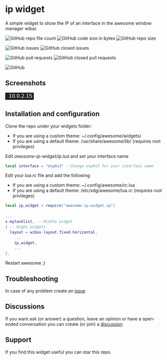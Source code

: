 # ip widget
A simple widget to show the IP of an interface in the awesome window manager wibar.

![GitHub repo file count](https://img.shields.io/github/directory-file-count/rubenhortas/awesome-ip-widget)
![GitHub code size in bytes](https://img.shields.io/github/languages/code-size/rubenhortas/awesome-ip-widget)
![GitHub repo size](https://img.shields.io/github/repo-size/rubenhortas/awesome-ip-widget)

![GitHub issues](https://img.shields.io/github/issues-raw/rubenhortas/awesome-ip-widget)
![GitHub closed issues](https://img.shields.io/github/issues-closed-raw/rubenhortas/awesome-ip-widget)

![GitHub pull requests](https://img.shields.io/github/issues-pr-raw/rubenhortas/awesome-ip-widget)
![GitHub closed pull requests](https://img.shields.io/github/issues-pr-closed-raw/rubenhortas/awesome-ip-widget)

![GitHub](https://img.shields.io/github/license/rubenhortas/awesome-ip-widget)

## Screenshots

![Screenshot](https://github.com/rubenhortas/awesome-ip-widget/blob/main/screenshots/awesome-ip-widget-screenshot.jpeg)

## Installation and configuration

Clone the repo under your widgets folder: 
  - If you are using a custom theme: ~/.config/awesome/widgets/
  - If you are using a default theme: /usr/share/awesome/lib/ (requires root privileges)

Edit _awesome-ip-widget/ip.lua_ and set your interface name

```lua
local interface = "enp0s3" --Change enp0s3 for your interface name
```


Edit your _lua.rc_ file and add the following
  - If you are using a custom theme: ~/.config/awesome/rc.lua
  - If you are using a default theme: /etc/xdg/awesome/lua.rc (requires root privileges)

```lua
local ip_widget = require("awesome-ip-widget.ip")

...
s.mytasklist, -- Middle widget
{ -- Right widgets
  layout = wibox.layout.fixed.horizontal,
	...
	ip_widget,
	...
},
```

Restart awesome ;)

## Troubleshooting

In case of any problem create an [issue](https://github.com/rubenhortas/awesome-ip-widget/issues/new)

## Discussions
If you want ask (or answer) a question, leave an opinion or have a open-ended conversation you can create (or join) a [discussion](https://github.com/rubenhortas/awesome-ip-widget/discussions/new)

## Support

If you find this widget useful you can star this repo.

